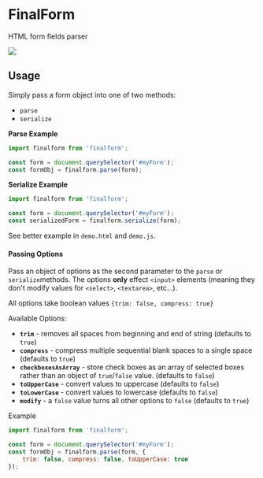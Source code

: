 # FinalForm

HTML form fields parser

<img src="https://img.shields.io/badge/license-MIT-blue.svg">

## Usage

Simply pass a form object into one of two methods:

- `parse`
- `serialize`

**Parse Example**

``` javascript
import finalform from 'finalform';

const form = document.querySelector('#myForm');
const formObj = finalform.parse(form);
```

**Serialize Example**

``` javascript
import finalform from 'finalform';

const form = document.querySelector('#myForm');
const serializedForm = finalform.serialize(form);
```

See better example in `demo.html` and `demo.js`.


#### Passing Options

Pass an object of options as the second parameter to the `parse` or `serialize`methods. The options **only** effect `<input>` elements (meaning they don't modify values for `<select>`, `<textarea>`, etc...).

All options take boolean values `{trim: false, compress: true}`

Available Options:

- **`trim`** - removes all spaces from beginning and end of string (defaults to `true`)
- **`compress`** - compress multiple sequential blank spaces to a single space (defaults to `true`)
- **`checkboxesAsArray`** - store check boxes as an array of selected boxes rather than an object of `true`/`false` value. (defaults to `false`)
- **`toUpperCase`** - convert values to uppercase (defaults to `false`)
- **`toLowerCase`** - convert values to lowercase (defaults to `false`)
- **`modify`** - a `false` value turns all other options to `false` (defaults to `true`)

Example

``` javascript
import finalform from 'finalform';

const form = document.querySelector('#myForm');
const formObj = finalform.parse(form, {
    trim: false, compress: false, toUpperCase: true
});
```

